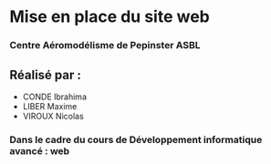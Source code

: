 # Mise en place du site web 


 ### Centre Aéromodélisme de Pepinster ASBL


## Réalisé par :

* CONDE Ibrahima 
* LIBER Maxime 
* VIROUX Nicolas  

### Dans le cadre du cours de Développement informatique avancé : web
